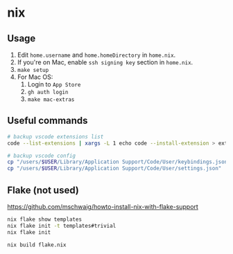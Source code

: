 # nix

## Usage

1. Edit `home.username` and `home.homeDirectory` in `home.nix`.
2. If you're on Mac, enable `ssh signing key` section in `home.nix`.
3. `make setup`
4. For Mac OS:
   1. Login to `App Store`
   2. `gh auth login`
   3. `make mac-extras`

## Useful commands

```bash
# backup vscode extensions list
code --list-extensions | xargs -L 1 echo code --install-extension > ext_install.sh

# backup vscode config
cp "/users/$USER/Library/Application Support/Code/User/keybindings.json" .
cp "/users/$USER/Library/Application Support/Code/User/settings.json" .
```

## Flake (not used)

<https://github.com/mschwaig/howto-install-nix-with-flake-support>

```bash
nix flake show templates
nix flake init -t templates#trivial
nix flake init

nix build flake.nix
```
